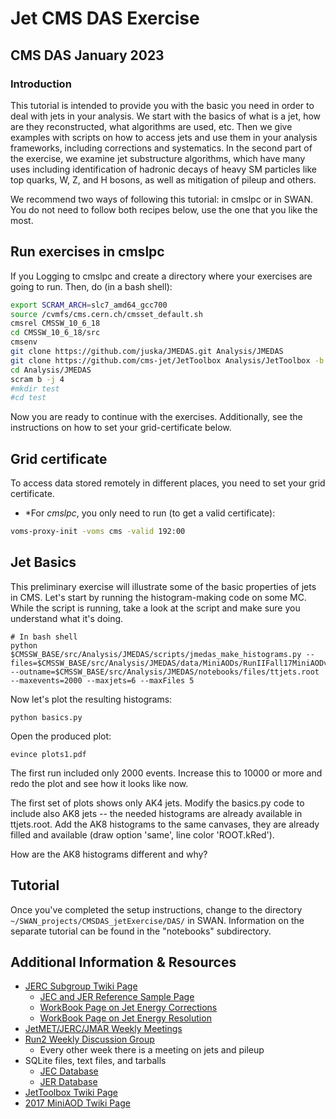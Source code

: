 # Jet CMS DAS Exercise

## CMS DAS January  2023
  
### Introduction
This tutorial is intended to provide you with the basic you need in order to deal with jets in your analysis. We start with the basics of what is a jet, how are they reconstructed, what algorithms are used, etc. Then we give examples with scripts on how to access jets and use them in your analysis frameworks, including corrections and systematics. In the second part of the exercise, we examine jet substructure algorithms, which have many uses including identification of hadronic decays of heavy SM particles like top quarks, W, Z, and H bosons, as well as mitigation of pileup and others.

We recommend two ways of following this tutorial: in cmslpc or in SWAN. You do not need to follow both recipes below, use the one that you like the most.

## Run exercises in cmslpc

If you Logging to cmslpc and create a directory where your exercises are going to run. Then, do (in a bash shell):

```bash
export SCRAM_ARCH=slc7_amd64_gcc700
source /cvmfs/cms.cern.ch/cmsset_default.sh
cmsrel CMSSW_10_6_18
cd CMSSW_10_6_18/src
cmsenv
git clone https://github.com/juska/JMEDAS.git Analysis/JMEDAS
git clone https://github.com/cms-jet/JetToolbox Analysis/JetToolbox -b jetToolbox_102X_v3
cd Analysis/JMEDAS
scram b -j 4
#mkdir test
#cd test
```

Now you are ready to continue with the exercises. Additionally, see the instructions on how to set your grid-certificate below.


## Grid certificate

To access data stored remotely in different places, you need to set your grid certificate. 

 * *For *cmslpc*, you only need to run (to get a valid certificate):
```bash
voms-proxy-init -voms cms -valid 192:00
```
## Jet Basics

This preliminary exercise will illustrate some of the basic properties of jets in CMS. Let's start by running the histogram-making code on some MC. While the script is running, take a look at the script and make sure you understand what it's doing.

```
# In bash shell
python $CMSSW_BASE/src/Analysis/JMEDAS/scripts/jmedas_make_histograms.py --files=$CMSSW_BASE/src/Analysis/JMEDAS/data/MiniAODs/RunIIFall17MiniAODv2/ttjets2023.txt --outname=$CMSSW_BASE/src/Analysis/JMEDAS/notebooks/files/ttjets.root --maxevents=2000 --maxjets=6 --maxFiles 5
```

Now let's plot the resulting histograms:

```
python basics.py
```

Open the produced plot:

```
evince plots1.pdf
```

The first run included only 2000 events. Increase this to 10000 or more and redo the plot and see how it looks like now.

The first set of plots shows only AK4 jets. Modify the basics.py code to include also AK8 jets -- the needed histograms are already available in ttjets.root.
Add the AK8 histograms to the same canvases, they are already filled and available (draw option 'same', line color 'ROOT.kRed').

How are the AK8 histograms different and why?

## Tutorial
Once you've completed the setup instructions, change to the directory `~/SWAN_projects/CMSDAS_jetExercise/DAS/` in SWAN. Information on the separate tutorial can be found in the "notebooks" subdirectory.

## Additional Information & Resources

  - [JERC Subgroup Twiki Page](https://twiki.cern.ch/twiki/bin/view/CMS/JetEnergyScale)
    - [JEC and JER Reference Sample Page](https://twiki.cern.ch/twiki/bin/view/CMS/JERCReference)
    - [WorkBook Page on Jet Energy Corrections](https://twiki.cern.ch/twiki/bin/view/CMSPublic/WorkBookJetEnergyCorrections?redirectedfrom=CMS.WorkBookJetEnergyCorrections)
    - [WorkBook Page on Jet Energy Resolution](https://twiki.cern.ch/twiki/bin/view/CMSPublic/WorkBookJetEnergyResolution)
  - [JetMET/JERC/JMAR Weekly Meetings](https://indico.cern.ch/categoryDisplay.py?categId=1308)
  - [Run2 Weekly Discussion Group](https://indico.cern.ch/category/7082/)
    - Every other week there is a meeting on jets and pileup
  - SQLite files, text files, and tarballs
    - [JEC Database](https://github.com/cms-jet/JECDatabase)
    - [JER Database](https://github.com/cms-jet/JRDatabase)
  - [JetToolbox Twiki Page](https://twiki.cern.ch/twiki/bin/view/CMS/JetToolbox)
  - [2017 MiniAOD Twiki Page](https://twiki.cern.ch/twiki/bin/view/CMSPublic/WorkBookMiniAOD2017)
